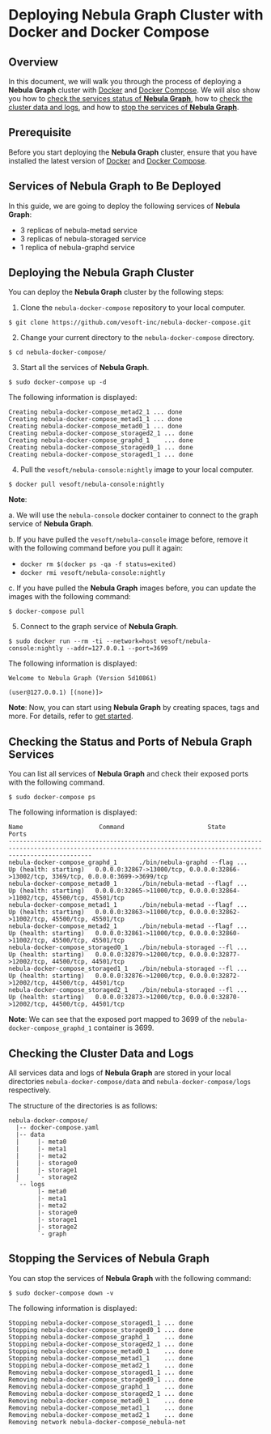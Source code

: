 # Deploying Nebula Graph Cluster with Docker and Docker Compose

## Overview

In this document, we will walk you through the process of deploying a **Nebula Graph** cluster with [Docker](https://docs.docker.com/install/) and [Docker Compose](https://docs.docker.com/compose/install/). We will also show you how to [check the services status of **Nebula Graph**](#checking-the-status-and-ports-of-nebula-graph-services), how to [check the cluster data and logs](#checking-the-cluster-data-and-logs), and how to [stop the services of **Nebula Graph**](#stopping-the-services-of-nebula-graph).

## Prerequisite

Before you start deploying the **Nebula Graph** cluster, ensure that you have installed the latest version of [Docker](https://docs.docker.com/install/) and [Docker Compose](https://docs.docker.com/compose/install/).

## Services of Nebula Graph to Be Deployed

In this guide, we are going to deploy the following services of **Nebula Graph**:

* 3 replicas of nebula-metad service
* 3 replicas of nebula-storaged service
* 1 replica of nebula-graphd service

## Deploying the Nebula Graph Cluster

You can deploy the **Nebula Graph** cluster by the following steps:

1. Clone the `nebula-docker-compose` repository to your local computer.

```shell
$ git clone https://github.com/vesoft-inc/nebula-docker-compose.git
```

2. Change your current directory to the `nebula-docker-compose` directory.

```shell
$ cd nebula-docker-compose/
```

3. Start all the services of **Nebula Graph**.

```shell
$ sudo docker-compose up -d
```

The following information is displayed:

```$
Creating nebula-docker-compose_metad2_1 ... done
Creating nebula-docker-compose_metad1_1 ... done
Creating nebula-docker-compose_metad0_1 ... done
Creating nebula-docker-compose_storaged2_1 ... done
Creating nebula-docker-compose_graphd_1    ... done
Creating nebula-docker-compose_storaged0_1 ... done
Creating nebula-docker-compose_storaged1_1 ... done
```

4. Pull the `vesoft/nebula-console:nightly` image to your local computer.

```shell
$ docker pull vesoft/nebula-console:nightly
```

**Note**: 

a. We will use the `nebula-console` docker container to connect to the graph service of **Nebula Graph**.

b. If you have pulled the `vesoft/nebula-console` image before, remove it with the following command before you pull it again:

   * `docker rm $(docker ps -qa -f status=exited)`
   * `docker rmi vesoft/nebula-console:nightly`
   
c. If you have pulled the **Nebula Graph** images before, you can update the images with the following command:

```
$ docker-compose pull
```

5. Connect to the graph service of **Nebula Graph**.

```shell
$ sudo docker run --rm -ti --network=host vesoft/nebula-console:nightly --addr=127.0.0.1 --port=3699
```

The following information is displayed:

```shell
Welcome to Nebula Graph (Version 5d10861)

(user@127.0.0.1) [(none)]>

```

**Note**: Now, you can start using **Nebula Graph** by creating spaces, tags and more. For details, refer to [get started](https://github.com/vesoft-inc/nebula/blob/master/docs/manual-EN/1.overview/2.quick-start/1.get-started.md).


## Checking the Status and Ports of Nebula Graph Services

You can list all services of **Nebula Graph** and check their exposed ports with the following command.

```shell
$ sudo docker-compose ps
```

The following information is displayed:

```shell
Name                     Command                       State                                                   Ports
-------------------------------------------------------------------------------------------------------------------------------------------------------------------
nebula-docker-compose_graphd_1      ./bin/nebula-graphd --flag ...   Up (health: starting)   0.0.0.0:32867->13000/tcp, 0.0.0.0:32866->13002/tcp, 3369/tcp, 0.0.0.0:3699->3699/tcp
nebula-docker-compose_metad0_1      ./bin/nebula-metad --flagf ...   Up (health: starting)   0.0.0.0:32865->11000/tcp, 0.0.0.0:32864->11002/tcp, 45500/tcp, 45501/tcp
nebula-docker-compose_metad1_1      ./bin/nebula-metad --flagf ...   Up (health: starting)   0.0.0.0:32863->11000/tcp, 0.0.0.0:32862->11002/tcp, 45500/tcp, 45501/tcp
nebula-docker-compose_metad2_1      ./bin/nebula-metad --flagf ...   Up (health: starting)   0.0.0.0:32861->11000/tcp, 0.0.0.0:32860->11002/tcp, 45500/tcp, 45501/tcp
nebula-docker-compose_storaged0_1   ./bin/nebula-storaged --fl ...   Up (health: starting)   0.0.0.0:32879->12000/tcp, 0.0.0.0:32877->12002/tcp, 44500/tcp, 44501/tcp
nebula-docker-compose_storaged1_1   ./bin/nebula-storaged --fl ...   Up (health: starting)   0.0.0.0:32876->12000/tcp, 0.0.0.0:32872->12002/tcp, 44500/tcp, 44501/tcp
nebula-docker-compose_storaged2_1   ./bin/nebula-storaged --fl ...   Up (health: starting)   0.0.0.0:32873->12000/tcp, 0.0.0.0:32870->12002/tcp, 44500/tcp, 44501/tcp
```

**Note**: We can see that the exposed port mapped to 3699 of the `nebula-docker-compose_graphd_1` container is 3699.

## Checking the Cluster Data and Logs

All services data and logs of **Nebula Graph** are stored in your local directories `nebula-docker-compose/data` and `nebula-docker-compose/logs` respectively.

The structure of the directories is as follows:


```text
nebula-docker-compose/
  |-- docker-compose.yaml
  |-- data
  |     |- meta0
  |     |- meta1
  |     |- meta2
  |     |- storage0
  |     |- storage1
  |     `- storage2
  `-- logs
        |- meta0
        |- meta1
        |- meta2
        |- storage0
        |- storage1
        |- storage2
        `- graph
```

## Stopping the Services of Nebula Graph

You can stop the services of **Nebula Graph** with the following command:

```shell
$ sudo docker-compose down -v
```

The following information is displayed:

```shell
Stopping nebula-docker-compose_storaged1_1 ... done
Stopping nebula-docker-compose_storaged0_1 ... done
Stopping nebula-docker-compose_graphd_1    ... done
Stopping nebula-docker-compose_storaged2_1 ... done
Stopping nebula-docker-compose_metad0_1    ... done
Stopping nebula-docker-compose_metad1_1    ... done
Stopping nebula-docker-compose_metad2_1    ... done
Removing nebula-docker-compose_storaged1_1 ... done
Removing nebula-docker-compose_storaged0_1 ... done
Removing nebula-docker-compose_graphd_1    ... done
Removing nebula-docker-compose_storaged2_1 ... done
Removing nebula-docker-compose_metad0_1    ... done
Removing nebula-docker-compose_metad1_1    ... done
Removing nebula-docker-compose_metad2_1    ... done
Removing network nebula-docker-compose_nebula-net
```




